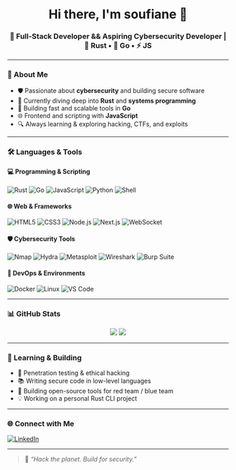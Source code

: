 <!-- README.md for your GitHub profile -->

<h1 align="center">Hi there, I'm soufiane 👋</h1>
<h3 align="center">🚀 Full-Stack Developer && Aspiring Cybersecurity Developer | 🦀 Rust • 🐹 Go • ⚡ JS</h3>

---

### 🧠 About Me

- 🛡️ Passionate about **cybersecurity** and building secure software
- 🦀 Currently diving deep into **Rust** and **systems programming**
- 🐹 Building fast and scalable tools in **Go**
- 🌐 Frontend and scripting with **JavaScript**
- 🔍 Always learning & exploring hacking, CTFs, and exploits

---

### 🛠️ Languages & Tools

#### 💻 Programming & Scripting
![Rust](https://img.shields.io/badge/Rust-000000?style=for-the-badge&logo=rust&logoColor=white)
![Go](https://img.shields.io/badge/Go-00ADD8?style=for-the-badge&logo=go&logoColor=white)
![JavaScript](https://img.shields.io/badge/JavaScript-F7DF1E?style=for-the-badge&logo=javascript&logoColor=black)
![Python](https://img.shields.io/badge/Python-3776AB?style=for-the-badge&logo=python&logoColor=white)
![Shell](https://img.shields.io/badge/Shell-121011?style=for-the-badge&logo=gnu-bash&logoColor=white)

#### 🌐 Web & Frameworks
![HTML5](https://img.shields.io/badge/HTML5-E34F26?style=for-the-badge&logo=html5&logoColor=white)
![CSS3](https://img.shields.io/badge/CSS3-1572B6?style=for-the-badge&logo=css3&logoColor=white)
![Node.js](https://img.shields.io/badge/Node.js-339933?style=for-the-badge&logo=nodedotjs&logoColor=white)
![Next.js](https://img.shields.io/badge/Next.js-000000?style=for-the-badge&logo=nextdotjs&logoColor=white)
![WebSocket](https://img.shields.io/badge/WebSocket-010101?style=for-the-badge&logo=websockets&logoColor=white)

#### 🛡️ Cybersecurity Tools
![Nmap](https://img.shields.io/badge/Nmap-004D7A?style=for-the-badge&logo=data:image/svg+xml;base64,PHN2ZyB4bWxucz0i...") <!-- Custom logo might not work on shield -->
![Hydra](https://img.shields.io/badge/Hydra-000000?style=for-the-badge&logo=gnubash&logoColor=green) <!-- Simulated -->
![Metasploit](https://img.shields.io/badge/Metasploit-4E5D94?style=for-the-badge&logo=metasploit&logoColor=white) <!-- Simulated -->
![Wireshark](https://img.shields.io/badge/Wireshark-1679A7?style=for-the-badge&logo=wireshark&logoColor=white)
![Burp Suite](https://img.shields.io/badge/Burp_Suite-FF3300?style=for-the-badge&logo=burpsuite&logoColor=white)

#### 🐳 DevOps & Environments
![Docker](https://img.shields.io/badge/Docker-2496ED?style=for-the-badge&logo=docker&logoColor=white)
![Linux](https://img.shields.io/badge/Linux-FCC624?style=for-the-badge&logo=linux&logoColor=black)
![VS Code](https://img.shields.io/badge/VSCode-007ACC?style=for-the-badge&logo=visual-studio-code&logoColor=white)


---

### 📊 GitHub Stats

<p align="center">
  <img src="https://github-readme-stats.vercel.app/api?username=s0hachimi&show_icons=true&theme=tokyonight" />
  <img src="https://github-readme-stats.vercel.app/api/top-langs/?username=s0hachimi&layout=compact&theme=tokyonight" />
</p>

---

### 🌱 Learning & Building

- 🔐 Penetration testing & ethical hacking
- 📚 Writing secure code in low-level languages
- 🧰 Building open-source tools for red team / blue team
- 💡 Working on a personal Rust CLI project

---


### 🌐 Connect with Me

[![LinkedIn](https://img.shields.io/badge/LinkedIn-blue?style=flat&logo=linkedin)](https://linkedin.com/in/soufiane-hachimi-19a262324)

---

> 🖤 *“Hack the planet. Build for security.”*
